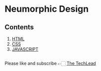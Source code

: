 # Neumorphic Design
##
## Contents

1.  [HTML](https://github.com/mirreyaz1111/techlead.youtube/blob/main/Neumorphic%20UI/index.html)
2.  [CSS](https://github.com/mirreyaz1111/techlead.youtube/tree/main/Neumorphic%20UI/style.css)
3.  [JAVASCRIPT](https://github.com/mirreyaz1111/techlead.youtube/tree/main/Neumorphic%20UI/script.js)



##

Please like and subscribe 👉🏻 [The TechLead](https://www.youtube.com/@TheTechLead?sub_confirmation=1)